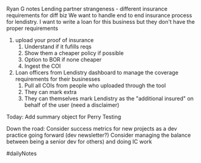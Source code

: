 Ryan G notes
Lending partner strangeness - different insurance requirements for diff biz
We want to handle end to end insurance process for lendistry.
I want to write a loan for this business but they don't have the proper requirements
1. upload your proof of insurance
	1. Understand if it fufills reqs
	2. Show them a cheaper policy if possible
	3. Option to BOR if none cheaper
	4. Ingest the COI 
2. Loan officers from Lendistry dashboard to manage the coverage requirements for their businesses
	1. Pull all COIs from people who uploaded through the tool
	2. They can mark extra
	3. They can themselves mark Lendistry as the "additional insured" on behalf of the user (need a disclaimer)

Today:
Add summary object for Perry
Testing

Down the road:
Consider success metrics for new projects as a dev practice going forward (dev newsletter?)
Consider managing the balance between being a senior dev for others) and doing IC work


#dailyNotes